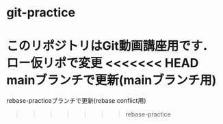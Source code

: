 # git-practice
このリポジトリはGit動画講座用です．
ロー仮リポで変更
<<<<<<< HEAD
mainブランチで更新(mainブランチ用)
=======
rebase-practiceブランチで更新(rebase conflict用)
>>>>>>> rebase-practice
